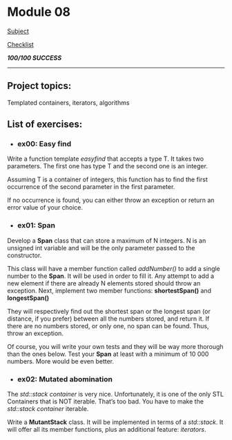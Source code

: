 # Module 08
[Subject](https://cdn.intra.42.fr/pdf/pdf/52156/en.subject.pdf)

[Checklist](https://github.com/mharriso/school21-checklists/blob/master/ng_4_cpp_module_08.pdf)

***100/100 SUCCESS***

---
## Project topics:
Templated containers, iterators, algorithms

## List of exercises:
* ### ex00: Easy find

Write a function template *easyfind* that accepts a type T. It takes two parameters.
The first one has type T and the second one is an integer.

Assuming T is a container of integers, this function has to find the first occurrence
of the second parameter in the first parameter.

If no occurrence is found, you can either throw an exception or return an error value
of your choice. 



* ### ex01: Span

Develop a **Span** class that can store a maximum of N integers. N is an unsigned int
variable and will be the only parameter passed to the constructor.

This class will have a member function called *addNumber()* to add a single number
to the **Span**. It will be used in order to fill it. Any attempt to add a new element if there
are already N elements stored should throw an exception.
Next, implement two member functions: **shortestSpan()** and **longestSpan()**

They will respectively find out the shortest span or the longest span (or distance, if
you prefer) between all the numbers stored, and return it. If there are no numbers stored,
or only one, no span can be found. Thus, throw an exception.

Of course, you will write your own tests and they will be way more thorough than the
ones below. Test your **Span** at least with a minimum of 10 000 numbers. More would be
even better.



* ### ex02: Mutated abomination

The *std::stack container* is very nice. Unfortunately, it is one of the only STL Containers that is NOT iterable. That’s too bad.
You have to make the *std::stack container* iterable.

Write a **MutantStack** class. It will be implemented in terms of a *std::stack*.
It will offer all its member functions, plus an additional feature: *iterators*.

